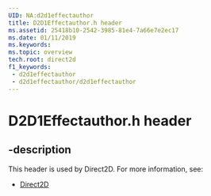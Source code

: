 ```yaml
---
UID: NA:d2d1effectauthor
title: D2D1Effectauthor.h header
ms.assetid: 25418b10-2542-3985-81e4-7a66e7e2ec17
ms.date: 01/11/2019
ms.keywords: 
ms.topic: overview
tech.root: direct2d
f1_keywords:
 - d2d1effectauthor
 - d2d1effectauthor/d2d1effectauthor
---
```


# D2D1Effectauthor.h header


## -description

This header is used by Direct2D. For more information, see:

- [Direct2D](../_direct2d/index.md)

